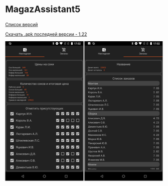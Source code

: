 # MagazAssistant5
###

[Список версий](./VERSION.md)

[Скачать .apk последней версии - 1.22](./MagazAssistant5-v1.22.apk)

![alt tag](bg.png)
